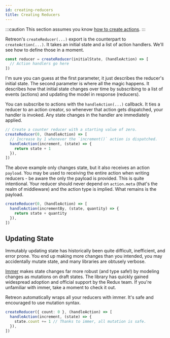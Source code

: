 ```yaml
---
id: creating-reducers
title: Creating Reducers
---
```

:::caution
This section assumes you know [how to create actions](creating-actions).
:::

Retreon's `createReducer(...)` export is the counterpart to `createAction(...)`. It takes an initial state and a list of action handlers. We'll see how to define those in a moment.

```ts
const reducer = createReducer(initialState, (handleAction) => [
  // Action handlers go here
])
```

I'm sure you can guess at the first parameter, it just describes the reducer's initial state. The second parameter is where all the magic happens. It describes how that initial state changes over time by subscribing to a list of events (actions) and updating the model in response (reducers).

You can subscribe to actions with the `handleAction(...)` callback. It ties a reducer to an action creator, so whenever that action gets dispatched, your handler is invoked. Any state changes in the handler are immediately applied.

```ts
// Create a counter reducer with a starting value of zero.
createReducer(0, (handleAction) => [
  // Increase by 1 whenever the `increment()` action is dispatched.
  handleAction(increment, (state) => {
    return state + 1
  }),
])
```

The above example only changes state, but it also receives an action `payload`. You may be used to receiving the entire action when writing reducers - be aware the only the payload is provided. This is quite intentional. Your reducer should never depend on `action.meta` (that's the realm of middleware) and the action type is implied. What remains is the payload.

```ts
createReducer(0, (handleAction) => [
  handleAction(incrementBy, (state, quantity) => {
    return state + quantity
  }),
])
```

## Updating State
Immutably updating state has historically been quite difficult, inefficient, and error prone. You end up making more changes than you intended, you may accidentally mutate state, and many libraries are obtusely verbose.

[Immer](https://github.com/immerjs/immer/) makes state changes far more robust (and type safe!) by modeling changes as mutations on draft states. The library has quickly gained widespread adoption and official support by the Redux team. If you're unfamiliar with immer, take a moment to check it out.

Retreon automatically wraps all your reducers with immer. It's safe and encouraged to use mutation syntax.

```ts
createReducer({ count: 0 }, (handleAction) => [
  handleAction(increment, (state) => {
    state.count += 1 // Thanks to immer, all mutation is safe.
  }),
])
```
